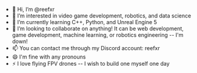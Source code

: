 - 👋 Hi, I’m @reefxr
- 👀 I’m interested in video game development, robotics, and data science
- 🌱 I’m currently learning C++, Python, and Unreal Engine 5
- 💞️ I’m looking to collaborate on anything! It can be web development, game development, machine learning, or robotics engineering -- I'm down!
- 📫 You can contact me through my Discord account: reefxr
- 😄 I'm fine with any pronouns
- ⚡ I love flying FPV drones -- I wish to build one myself one day

<!---
reefxr/reefxr is a ✨ special ✨ repository because its `README.md` (this file) appears on your GitHub profile.
You can click the Preview link to take a look at your changes.
--->
